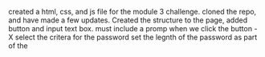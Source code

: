 created a html, css, and js file for the module 3 challenge. 
cloned the repo, and have made a few updates. 
Created the structure to the page, added button and input text box. 
must include a promp when we click the button - X
select the critera for the password
set the legnth of the password as part of the